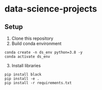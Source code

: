 # data-science-projects

## Setup

1. Clone this repository
2. Build conda environment

```
conda create -n ds_env python=3.8 -y
conda activate ds_env
```

3. Install libraries

```
pip install black
pip install -e .
pip install -r requirements.txt
```
